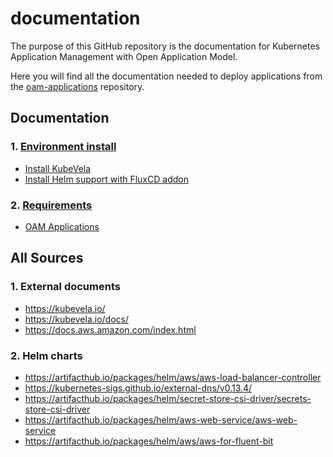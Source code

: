 # documentation

The purpose of this GitHub repository is the documentation for Kubernetes Application Management with Open Application Model.

Here you will find all the documentation needed to deploy applications from the [oam-applications](https://github.com/activa-prefapp/oam-applications) repository.

## Documentation

### 1. [Environment install](./environment/README.md)
- [Install KubeVela](./environment/kubevela.md)
- [Install Helm support with FluxCD addon](./environment/fluxcd-addon.md)
### 2. [Requirements](./requirements/README.md)
- [OAM Applications](./requirements/oam-applications/README.md)

## All Sources

### 1. External documents

- https://kubevela.io/
- https://kubevela.io/docs/
- https://docs.aws.amazon.com/index.html

### 2. Helm charts

- https://artifacthub.io/packages/helm/aws/aws-load-balancer-controller
- https://kubernetes-sigs.github.io/external-dns/v0.13.4/
- https://artifacthub.io/packages/helm/secret-store-csi-driver/secrets-store-csi-driver
- https://artifacthub.io/packages/helm/aws-web-service/aws-web-service
- https://artifacthub.io/packages/helm/aws/aws-for-fluent-bit